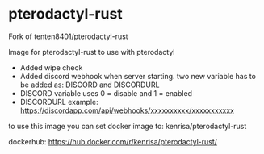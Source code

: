 pterodactyl-rust
===============

Fork of tenten8401/pterodactyl-rust

Image for pterodactyl-rust to use with pterodactyl

* Added wipe check
* Added discord webhook when server starting. two new variable has to be added as: DISCORD and DISCORDURL
 * DISCORD variable uses 0 = disable and 1 = enabled
 * DISCORDURL example: https://discordapp.com/api/webhooks/xxxxxxxxxx/xxxxxxxxxxx

to use this image you can set docker image to: kenrisa/pterodactyl-rust

dockerhub: https://hub.docker.com/r/kenrisa/pterodactyl-rust/